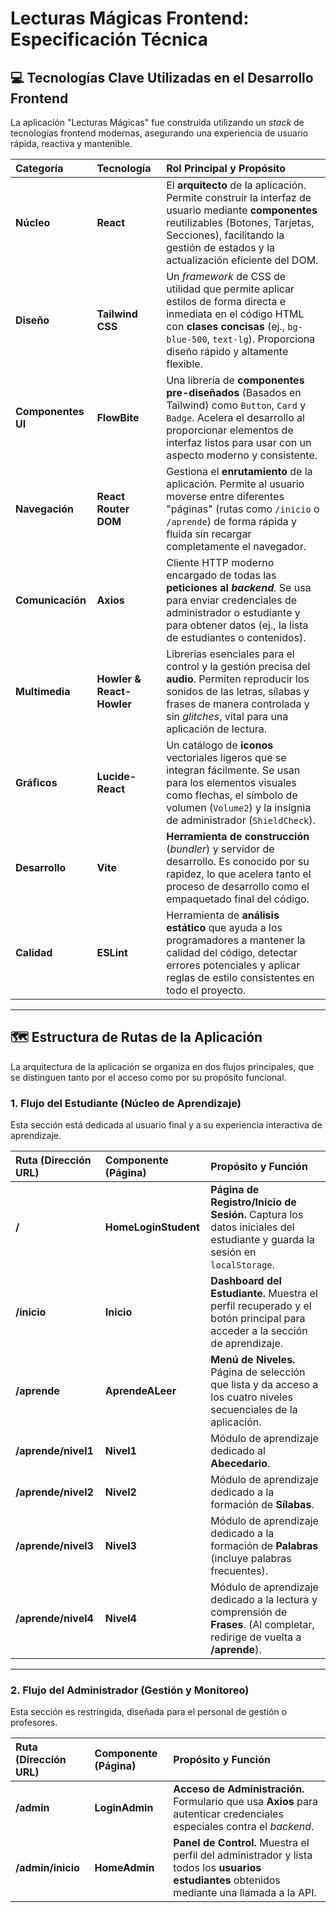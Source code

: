 # Lecturas Mágicas Frontend: Especificación Técnica

## 💻 Tecnologías Clave Utilizadas en el Desarrollo Frontend

La aplicación "Lecturas Mágicas" fue construida utilizando un *stack* de tecnologías frontend modernas, asegurando una experiencia de usuario rápida, reactiva y mantenible.

| Categoría | Tecnología | Rol Principal y Propósito |
| :--- | :--- | :--- |
| **Núcleo** | **React** | El **arquitecto** de la aplicación. Permite construir la interfaz de usuario mediante **componentes** reutilizables (Botones, Tarjetas, Secciones), facilitando la gestión de estados y la actualización eficiente del DOM. |
| **Diseño** | **Tailwind CSS** | Un *framework* de CSS de utilidad que permite aplicar estilos de forma directa e inmediata en el código HTML con **clases concisas** (ej., `bg-blue-500`, `text-lg`). Proporciona diseño rápido y altamente flexible. |
| **Componentes UI** | **FlowBite** | Una librería de **componentes pre-diseñados** (Basados en Tailwind) como `Button`, `Card` y `Badge`. Acelera el desarrollo al proporcionar elementos de interfaz listos para usar con un aspecto moderno y consistente. |
| **Navegación** | **React Router DOM** | Gestiona el **enrutamiento** de la aplicación. Permite al usuario moverse entre diferentes "páginas" (rutas como `/inicio` o `/aprende`) de forma rápida y fluida sin recargar completamente el navegador. |
| **Comunicación** | **Axios** | Cliente HTTP moderno encargado de todas las **peticiones al *backend***. Se usa para enviar credenciales de administrador o estudiante y para obtener datos (ej., la lista de estudiantes o contenidos). |
| **Multimedia** | **Howler & React-Howler** | Librerías esenciales para el control y la gestión precisa del **audio**. Permiten reproducir los sonidos de las letras, sílabas y frases de manera controlada y sin *glitches*, vital para una aplicación de lectura. |
| **Gráficos** | **Lucide-React** | Un catálogo de **iconos** vectoriales ligeros que se integran fácilmente. Se usan para los elementos visuales como flechas, el símbolo de volumen (`Volume2`) y la insignia de administrador (`ShieldCheck`). |
| **Desarrollo** | **Vite** | **Herramienta de construcción** (*bundler*) y servidor de desarrollo. Es conocido por su rapidez, lo que acelera tanto el proceso de desarrollo como el empaquetado final del código. |
| **Calidad** | **ESLint** | Herramienta de **análisis estático** que ayuda a los programadores a mantener la calidad del código, detectar errores potenciales y aplicar reglas de estilo consistentes en todo el proyecto. |

---

## 🗺️ Estructura de Rutas de la Aplicación

La arquitectura de la aplicación se organiza en dos flujos principales, que se distinguen tanto por el acceso como por su propósito funcional.

### 1. Flujo del Estudiante (Núcleo de Aprendizaje)

Esta sección está dedicada al usuario final y a su experiencia interactiva de aprendizaje.

| Ruta (Dirección URL) | Componente (Página) | Propósito y Función |
| :--- | :--- | :--- |
| **/** | **HomeLoginStudent** | **Página de Registro/Inicio de Sesión.** Captura los datos iniciales del estudiante y guarda la sesión en `localStorage`. |
| **/inicio** | **Inicio** | **Dashboard del Estudiante.** Muestra el perfil recuperado y el botón principal para acceder a la sección de aprendizaje. |
| **/aprende** | **AprendeALeer** | **Menú de Niveles.** Página de selección que lista y da acceso a los cuatro niveles secuenciales de la aplicación. |
| **/aprende/nivel1** | **Nivel1** | Módulo de aprendizaje dedicado al **Abecedario**. |
| **/aprende/nivel2** | **Nivel2** | Módulo de aprendizaje dedicado a la formación de **Sílabas**. |
| **/aprende/nivel3** | **Nivel3** | Módulo de aprendizaje dedicado a la formación de **Palabras** (incluye palabras frecuentes). |
| **/aprende/nivel4** | **Nivel4** | Módulo de aprendizaje dedicado a la lectura y comprensión de **Frases**. (Al completar, redirige de vuelta a **/aprende**). |

---

### 2. Flujo del Administrador (Gestión y Monitoreo)

Esta sección es restringida, diseñada para el personal de gestión o profesores.

| Ruta (Dirección URL) | Componente (Página) | Propósito y Función |
| :--- | :--- | :--- |
| **/admin** | **LoginAdmin** | **Acceso de Administración.** Formulario que usa **Axios** para autenticar credenciales especiales contra el *backend*. |
| **/admin/inicio** | **HomeAdmin** | **Panel de Control.** Muestra el perfil del administrador y lista todos los **usuarios estudiantes** obtenidos mediante una llamada a la API. |